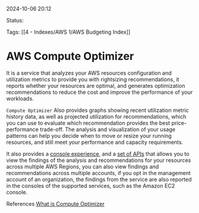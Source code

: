 2024-10-06 20:12

Status:

Tags:
[[4 - Indexes/AWS 1/AWS Budgeting Index]]

# AWS Compute Optimizer

It is a service that analyzes your AWS resources configuration and utilization metrics to provide you with rightsizing recommendations, it reports whether your resources are optimal, and generates optimization recommendations to reduce the cost and improve the performance of your workloads.

`Compute Optimizer`
Also provides graphs showing recent utilization metric history data, as well as projected utilization for recommendations, which you can use to evaluate which recommendation provides the best price-performance trade-off. The analysis and visualization of your usage patterns can help you decide when to move or resize your running resources, and still meet your performance and capacity requirements.

It also provides a [console experience](https://console.aws.amazon.com/compute-optimizer), and a [set of APIs](https://docs.aws.amazon.com/compute-optimizer/latest/APIReference/Welcome.html) that allows you to view the findings of the analysis and recommendations for your resources across multiple AWS Regions, you can also view findings and recommendations across multiple accounts, if you opt in the management account of an organization, the findings from the service are also reported in the consoles of the supported services, such as the Amazon EC2 console.

References 
[What is Compute Optimizer](https://docs.aws.amazon.com/compute-optimizer/latest/ug/what-is-compute-optimizer.html)